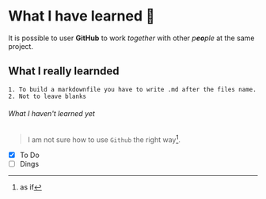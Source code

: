 # What I have learned :tada:
It is possible to user **GitHub** to work _together_ with other _p**eo**ple_  at the same project.
## What I really learnded
```
1. To build a markdownfile you have to write .md after the files name.
2. Not to leave blanks
```
###### What I haven't learned yet 
>I am not sure how to use `Github` the right way[^1].

<!-- Not to read -->

 - [x] To Do
 - [ ] Dings

[^1]: as if 
